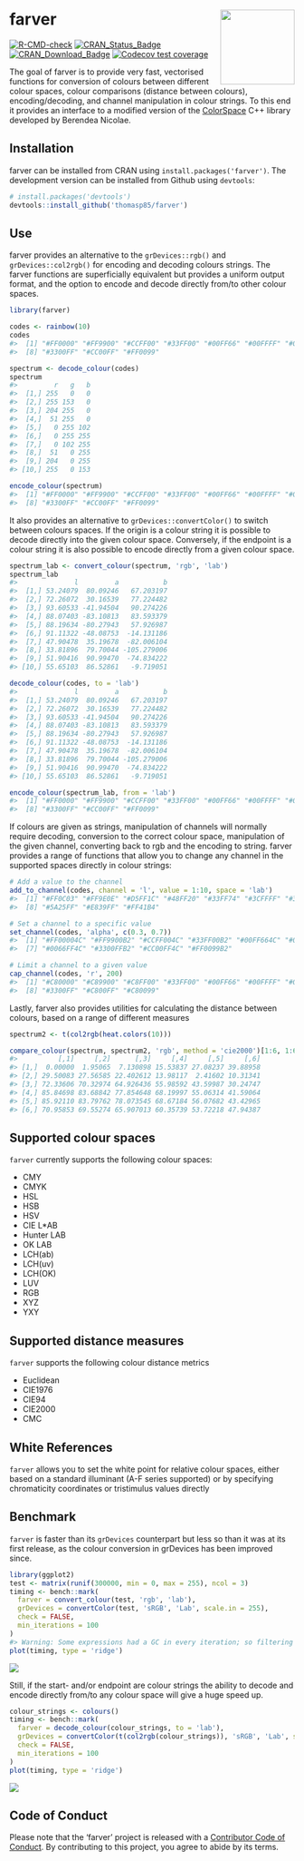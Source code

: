 
<!-- README.md is generated from README.Rmd. Please edit that file -->

# farver <a href='https://farver.data-imaginist.com'><img src='man/figures/logo.png' align="right" height="131.5" /></a>

<!-- badges: start -->

[![R-CMD-check](https://github.com/thomasp85/farver/actions/workflows/R-CMD-check.yaml/badge.svg)](https://github.com/thomasp85/farver/actions/workflows/R-CMD-check.yaml)
[![CRAN_Status_Badge](http://www.r-pkg.org/badges/version-ago/farver)](https://cran.r-project.org/package=farver)
[![CRAN_Download_Badge](http://cranlogs.r-pkg.org/badges/farver)](https://cran.r-project.org/package=farver)
[![Codecov test
coverage](https://codecov.io/gh/thomasp85/farver/branch/master/graph/badge.svg)](https://app.codecov.io/gh/thomasp85/farver?branch=master)
<!-- badges: end -->

The goal of farver is to provide very fast, vectorised functions for
conversion of colours between different colour spaces, colour
comparisons (distance between colours), encoding/decoding, and channel
manipulation in colour strings. To this end it provides an interface to
a modified version of the
[ColorSpace](https://github.com/berendeanicolae/ColorSpace) C++ library
developed by Berendea Nicolae.

## Installation

farver can be installed from CRAN using `install.packages('farver')`.
The development version can be installed from Github using `devtools`:

``` r
# install.packages('devtools')
devtools::install_github('thomasp85/farver')
```

## Use

farver provides an alternative to the `grDevices::rgb()` and
`grDevices::col2rgb()` for encoding and decoding colours strings. The
farver functions are superficially equivalent but provides a uniform
output format, and the option to encode and decode directly from/to
other colour spaces.

``` r
library(farver)

codes <- rainbow(10)
codes
#>  [1] "#FF0000" "#FF9900" "#CCFF00" "#33FF00" "#00FF66" "#00FFFF" "#0066FF"
#>  [8] "#3300FF" "#CC00FF" "#FF0099"

spectrum <- decode_colour(codes)
spectrum
#>         r   g   b
#>  [1,] 255   0   0
#>  [2,] 255 153   0
#>  [3,] 204 255   0
#>  [4,]  51 255   0
#>  [5,]   0 255 102
#>  [6,]   0 255 255
#>  [7,]   0 102 255
#>  [8,]  51   0 255
#>  [9,] 204   0 255
#> [10,] 255   0 153

encode_colour(spectrum)
#>  [1] "#FF0000" "#FF9900" "#CCFF00" "#33FF00" "#00FF66" "#00FFFF" "#0066FF"
#>  [8] "#3300FF" "#CC00FF" "#FF0099"
```

It also provides an alternative to `grDevices::convertColor()` to switch
between colours spaces. If the origin is a colour string it is possible
to decode directly into the given colour space. Conversely, if the
endpoint is a colour string it is also possible to encode directly from
a given colour space.

``` r
spectrum_lab <- convert_colour(spectrum, 'rgb', 'lab')
spectrum_lab
#>              l         a           b
#>  [1,] 53.24079  80.09246   67.203197
#>  [2,] 72.26072  30.16539   77.224482
#>  [3,] 93.60533 -41.94504   90.274226
#>  [4,] 88.07403 -83.10813   83.593379
#>  [5,] 88.19634 -80.27943   57.926987
#>  [6,] 91.11322 -48.08753  -14.131186
#>  [7,] 47.90478  35.19678  -82.006104
#>  [8,] 33.81896  79.70044 -105.279006
#>  [9,] 51.90416  90.99470  -74.834222
#> [10,] 55.65103  86.52861   -9.719051

decode_colour(codes, to = 'lab')
#>              l         a           b
#>  [1,] 53.24079  80.09246   67.203197
#>  [2,] 72.26072  30.16539   77.224482
#>  [3,] 93.60533 -41.94504   90.274226
#>  [4,] 88.07403 -83.10813   83.593379
#>  [5,] 88.19634 -80.27943   57.926987
#>  [6,] 91.11322 -48.08753  -14.131186
#>  [7,] 47.90478  35.19678  -82.006104
#>  [8,] 33.81896  79.70044 -105.279006
#>  [9,] 51.90416  90.99470  -74.834222
#> [10,] 55.65103  86.52861   -9.719051

encode_colour(spectrum_lab, from = 'lab')
#>  [1] "#FF0000" "#FF9900" "#CCFF00" "#33FF00" "#00FF66" "#00FFFF" "#0066FF"
#>  [8] "#3300FF" "#CC00FF" "#FF0099"
```

If colours are given as strings, manipulation of channels will normally
require decoding, conversion to the correct colour space, manipulation
of the given channel, converting back to rgb and the encoding to string.
farver provides a range of functions that allow you to change any
channel in the supported spaces directly in colour strings:

``` r
# Add a value to the channel
add_to_channel(codes, channel = 'l', value = 1:10, space = 'lab')
#>  [1] "#FF0C03" "#FF9E0E" "#D5FF1C" "#48FF20" "#33FF74" "#3CFFFF" "#3D77FF"
#>  [8] "#5A25FF" "#E839FF" "#FF41B4"

# Set a channel to a specific value
set_channel(codes, 'alpha', c(0.3, 0.7))
#>  [1] "#FF00004C" "#FF9900B2" "#CCFF004C" "#33FF00B2" "#00FF664C" "#00FFFFB2"
#>  [7] "#0066FF4C" "#3300FFB2" "#CC00FF4C" "#FF0099B2"

# Limit a channel to a given value
cap_channel(codes, 'r', 200)
#>  [1] "#C80000" "#C89900" "#C8FF00" "#33FF00" "#00FF66" "#00FFFF" "#0066FF"
#>  [8] "#3300FF" "#C800FF" "#C80099"
```

Lastly, farver also provides utilities for calculating the distance
between colours, based on a range of different measures

``` r
spectrum2 <- t(col2rgb(heat.colors(10)))

compare_colour(spectrum, spectrum2, 'rgb', method = 'cie2000')[1:6, 1:6]
#>          [,1]     [,2]      [,3]     [,4]     [,5]     [,6]
#> [1,]  0.00000  1.95065  7.130898 15.53837 27.08237 39.88958
#> [2,] 29.50083 27.56585 22.402612 13.98117  2.41602 10.31341
#> [3,] 72.33606 70.32974 64.926436 55.98592 43.59987 30.24747
#> [4,] 85.84698 83.68842 77.854648 68.19997 55.06314 41.59064
#> [5,] 85.92110 83.79762 78.073545 68.67184 56.07682 43.42965
#> [6,] 70.95853 69.55274 65.907013 60.35739 53.72218 47.94387
```

## Supported colour spaces

`farver` currently supports the following colour spaces:

-   CMY
-   CMYK
-   HSL
-   HSB
-   HSV
-   CIE L\*AB
-   Hunter LAB
-   OK LAB
-   LCH(ab)
-   LCH(uv)
-   LCH(OK)
-   LUV
-   RGB
-   XYZ
-   YXY

## Supported distance measures

`farver` supports the following colour distance metrics

-   Euclidean
-   CIE1976
-   CIE94
-   CIE2000
-   CMC

## White References

`farver` allows you to set the white point for relative colour spaces,
either based on a standard illuminant (A-F series supported) or by
specifying chromaticity coordinates or tristimulus values directly

## Benchmark

`farver` is faster than its `grDevices` counterpart but less so than it
was at its first release, as the colour conversion in grDevices has been
improved since.

``` r
library(ggplot2)
test <- matrix(runif(300000, min = 0, max = 255), ncol = 3)
timing <- bench::mark(
  farver = convert_colour(test, 'rgb', 'lab'),
  grDevices = convertColor(test, 'sRGB', 'Lab', scale.in = 255), 
  check = FALSE,
  min_iterations = 100
)
#> Warning: Some expressions had a GC in every iteration; so filtering is disabled.
plot(timing, type = 'ridge')
```

![](man/figures/README-unnamed-chunk-7-1.png)<!-- -->

Still, if the start- and/or endpoint are colour strings the ability to
decode and encode directly from/to any colour space will give a huge
speed up.

``` r
colour_strings <- colours()
timing <- bench::mark(
  farver = decode_colour(colour_strings, to = 'lab'),
  grDevices = convertColor(t(col2rgb(colour_strings)), 'sRGB', 'Lab', scale.in = 255), 
  check = FALSE,
  min_iterations = 100
)
plot(timing, type = 'ridge')
```

![](man/figures/README-unnamed-chunk-8-1.png)<!-- -->

## Code of Conduct

Please note that the ‘farver’ project is released with a [Contributor
Code of
Conduct](https://farver.data-imaginist.com/CODE_OF_CONDUCT.html). By
contributing to this project, you agree to abide by its terms.
